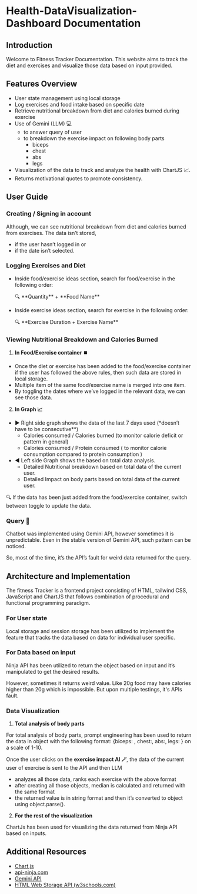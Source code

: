 # Health-DataVisualization-Dashboard Documentation

## Introduction

Welcome to Fitness Tracker Documentation. This website aims to track the diet and exercises and visualize those data based on input provided.

## Features Overview

- User state management using local storage
- Log exercises and food intake based on specific date
- Retrieve nutritional breakdown from diet and calories burned during exercise
- Use of Gemini (LLM) 💻
  - to answer query of user
  - to breakdown the exercise impact on following body parts
    - biceps
    - chest
    - abs
    - legs
- Visualization of the data to track and analyze the health with ChartJS 📈.
- Returns motivational quotes to promote consistency.

## User Guide

### Creating / Signing in account

Although, we can see nutritional breakdown from diet and calories burned from exercises. The data isn’t stored,

- if the user hasn’t logged in or
- if the date isn’t selected.

### Logging Exercises and Diet

- Inside food/exercise ideas section, search for food/exercise in the following order:
    <aside>
    🔍 **Quantity** + **Food Name**
    
    </aside>

- Inside exercise ideas section, search for exercise in the following order:
    <aside>
    🔍 **Exercise Duration + Exercise Name**
    
    </aside>


### Viewing Nutritional Breakdown and Calories Burned

1. **In Food/Exercise container ⏹️**

- Once the diet or exercise has been added to the food/exercise container if the user has followed the above rules, then such data are stored in local storage.
- Multiple item of the same food/exercise name is merged into one item.
- By toggling the dates where we’ve logged in the relevant data, we can see those data.

2. **In Graph 📈**

- ▶️ Right side graph shows the data of the last 7 days used (\*doesn’t have to be consecutive\*\*)
  - Calories consumed / Calories burned (to monitor calorie deficit or pattern in general)
  - Calories consumed / Protein consumed ( to monitor calorie consumption compared to protein consumption )
- ◀️ Left side Graph shows the based on total data analysis.
  - Detailed Nutritional breakdown based on total data of the current user.
  - Detailed Impact on body parts based on total data of the current user.

<aside>
🔍 If the data has been just added from the food/exercise container, switch between toggle to update the data.

</aside>

### Query 🤔

Chatbot was implemented using Gemini API, however sometimes it is unpredictable. Even in the stable version of Gemini API, such pattern can be noticed.

So, most of the time, it’s the API’s fault for weird data returned for the query.

## Architecture and Implementation

The fitness Tracker is a frontend project consisting of HTML, tailwind CSS, JavaScript and ChartJS that follows combination of procedural and functional programming paradigm.

### For User state

Local storage and session storage has been utilized to implement the feature that tracks the data based on data for individual user specific.

### For Data based on input

Ninja API has been utilized to return the object based on input and it’s manipulated to get the desired results.

However, sometimes it returns weird value. Like 20g food may have calories higher than 20g which is impossible. But upon multiple testings, it's APIs fault.

### Data Visualization

1. **Total analysis of body parts**

For total analysis of body parts, prompt engineering has been used to return the data in object with the following format: {biceps: , chest:, abs:, legs: } on a scale of 1-10.

Once the user clicks on the **exercise impact AI 🪄**, the data of the current user of exercise is sent to the API and then LLM

- analyzes all those data, ranks each exercise with the above format
- after creating all those objects, median is calculated and returned with the same format
- the returned value is in string format and then it’s converted to object using object.parse().

2. **For the rest of the visualization**

ChartJs has been used for visualizing the data returned from Ninja API based on inputs.

## Additional Resources

- [Chart.js](https://www.chartjs.org/docs/latest/)
- [api-ninja.com](https://api-ninjas.com/examples)
- [Gemini API](https://ai.google.dev/)
- [HTML Web Storage API (w3schools.com)](https://www.w3schools.com/html/html5_webstorage.asp)

